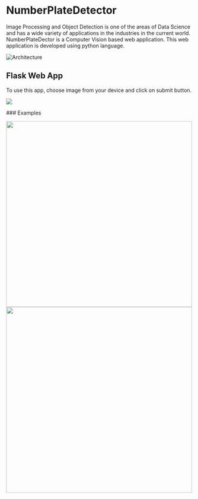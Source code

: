 # NumberPlateDetector

Image Processing and Object Detection is one of the areas of Data Science and has a wide variety of applications in the industries in the current world.
NumberPlateDector is a Computer Vision based web application. This web application is developed using python language.

![Architecture](https://user-images.githubusercontent.com/52131905/190629849-4b0c4299-dd55-425f-922c-44c8b8a03a5c.png)


## Flask Web App

To use this app, choose image from your device and click on submit button.

<p>
  <img src="https://github.com/dakshgodara2001/NumberPlateDetector/blob/main/Screen%20Shot%201.png">
</p>
### Examples
<p>
  <img src="https://github.com/dakshgodara2001/NumberPlateDetector/blob/main/Screen%20Shot%202.png" width=501>
  <img src="https://github.com/dakshgodara2001/NumberPlateDetector/blob/main/Screen%20Shot%203.png" width=501>
</p>
